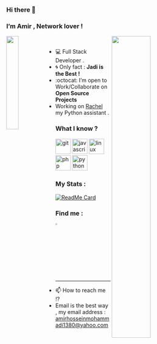 ### Hi there 👋

<h3>I’m Amir , Network lover !</h3>

<img align="left" src="https://github.com/BlackIQ/BlackIQ/blob/main/Dev.jpg" width="25%"/>

<img align="right" src="https://github.com/BlackIQ/BlackIQ/blob/main/404.png" width="45%"/>

<br>

- 💻 Full Stack Developer .
- :cyclone: Only fact : **Jadi is the Best !**
- :octocat: I’m open to Work/Collaborate on **Open Source Projects**
- Working on <a href="https://github.com/BlackIQ/Rachel">Rachel</a> my Python assistant .

### What I know ?
<p align="left"><img src="https://www.vectorlogo.zone/logos/git-scm/git-scm-icon.svg" alt="git" width="40" height="40"/> <img src="https://devicons.github.io/devicon/devicon.git/icons/javascript/javascript-original.svg" alt="javascript" width="40" height="40"/> <img src="https://devicons.github.io/devicon/devicon.git/icons/linux/linux-original.svg" alt="linux" width="40" height="40"/> <img src="https://devicons.github.io/devicon/devicon.git/icons/php/php-original.svg" alt="php" width="40" height="40"/> <img src="https://devicons.github.io/devicon/devicon.git/icons/python/python-original.svg" alt="python" width="40" height="40"/></p>

### My Stats :
[![ReadMe Card](https://github-readme-stats.vercel.app/api?username=BlackIQ&show_icons=true)](https://github.com/BlackIQ)

### Find me :
[<img src="https://img.icons8.com/color/48/000000/twitter.png" width="3.5%"/>](https://twitter.com/GNU_Amir)

<hr>

- 📫 How to reach me !?
- Email is the best way , my email address : amirhosseinmohammadi1380@yahoo.com